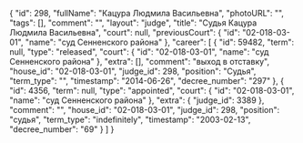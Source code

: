 {
    "id": 298,
    "fullName": "Кацура Людмила Васильевна",
    "photoURL": "",
    "tags": [],
    "comment": "",
    "layout": "judge",
    "title": "Судья Кацура Людмила Васильевна",
    "court": null,
    "previousCourt": {
        "id": "02-018-03-01",
        "name": "суд Сенненского района"
    },
    "career": [
        {
            "id": 59482,
            "term": null,
            "type": "released",
            "court": {
                "id": "02-018-03-01",
                "name": "суд Сенненского района"
            },
            "extra": [],
            "comment": "выход в отставку",
            "house_id": "02-018-03-01",
            "judge_id": 298,
            "position": "Судья",
            "term_type": "",
            "timestamp": "2014-06-26",
            "decree_number": "297"
        },
        {
            "id": 4356,
            "term": null,
            "type": "appointed",
            "court": {
                "id": "02-018-03-01",
                "name": "суд Сенненского района"
            },
            "extra": {
                "judge_id": 3389
            },
            "comment": "",
            "house_id": "02-018-03-01",
            "judge_id": 298,
            "position": "судья",
            "term_type": "indefinitely",
            "timestamp": "2003-02-13",
            "decree_number": "69"
        }
    ]
}